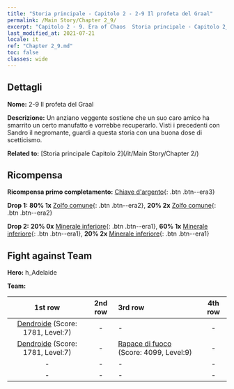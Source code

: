 ```yaml
---
title: "Storia principale - Capitolo 2 - 2-9 Il profeta del Graal"
permalink: /Main Story/Chapter 2_9/
excerpt: "Capitolo 2 - 9. Era of Chaos  Storia principale - Capitolo 2_9. 2-9 Il profeta del Graal"
last_modified_at: 2021-07-21
locale: it
ref: "Chapter 2_9.md"
toc: false
classes: wide
---
```


## Dettagli

 **Nome:** 2-9 Il profeta del Graal

 **Descrizione:** Un anziano veggente sostiene che un suo caro amico ha smarrito un certo manufatto e vorrebbe recuperarlo. Visti i precedenti con Sandro il negromante, guardi a questa storia con una buona dose di scetticismo.

 **Related to:** [Storia principale Capitolo 2](/it/Main Story/Chapter 2/)

## Ricompensa

 **Ricompensa primo completamento:** [Chiave d'argento](/ItemsIT/con_693/){: .btn .btn--era3}

 **Drop 1:** **80% 1x** [Zolfo comune](/ItemsIT/mat_9/){: .btn .btn--era2}, **20% 2x** [Zolfo comune](/ItemsIT/mat_9/){: .btn .btn--era2}

 **Drop 2:** **20% 0x** [Minerale inferiore](/ItemsIT/mat_1/){: .btn .btn--era1}, **60% 1x** [Minerale inferiore](/ItemsIT/mat_1/){: .btn .btn--era1}, **20% 2x** [Minerale inferiore](/ItemsIT/mat_1/){: .btn .btn--era1}


## Fight against Team
 **Hero:** h_Adelaide

 **Team:**


  | 1st row | 2nd row | 3rd row | 4th row |
  |:----:|:----:|:----|:----:|
  | [Dendroide](/it/units/Treant/) (Score: 1781, Level:7)  | - | - | - |
  | [Dendroide](/it/units/Treant/) (Score: 1781, Level:7)  | - | [Rapace di fuoco](/it/units/Firebird/) (Score: 4099, Level:9)  | - |
  | - | - | - | - |
  | - | - | - | - |


